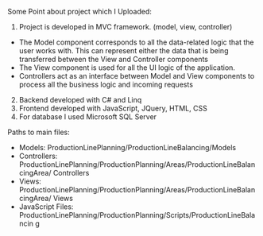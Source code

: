 Some Point about project which I Uploaded:
1.	Project is developed in MVC framework. (model, view, controller)
* 	The Model component corresponds to all the data-related logic that the user works with. This can represent either the data that is being transferred between the View and Controller components
* 	The View component is used for all the UI logic of the application.
* 	Controllers act as an interface between Model and View components to process all the business logic and incoming requests
2.	Backend developed with C# and Linq
3.	Frontend developed with JavaScript, JQuery, HTML, CSS
4.	For database I used Microsoft SQL Server

Paths to main files:
* Models:  ProductionLinePlanning/ProductionLineBalancing/Models
* Controllers: ProductionLinePlanning/ProductionPlanning/Areas/ProductionLineBalancingArea/ Controllers
* Views: ProductionLinePlanning/ProductionPlanning/Areas/ProductionLineBalancingArea/ Views
* JavaScript Files: ProductionLinePlanning/ProductionPlanning/Scripts/ProductionLineBalancin g
